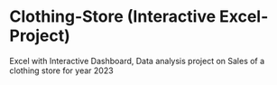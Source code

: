 # Clothing-Store (Interactive Excel-Project)
Excel with Interactive Dashboard, Data analysis project on Sales of a clothing store for year 2023
